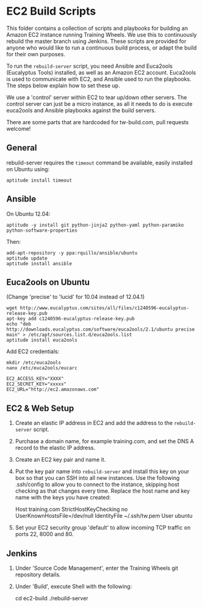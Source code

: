 EC2 Build Scripts
=================

This folder contains a collection of scripts and playbooks for building an Amazon EC2 instance running Training Wheels. We use this to continuously rebuild the master branch using Jenkins. These scripts are provided for anyone who would like to run a continuous build process, or adapt the build for their own purposes.

To run the `rebuild-server` script, you need Ansible and Euca2ools (Eucalyptus Tools) installed, as well as an Amazon EC2 account. Euca2ools is used to communicate with EC2, and Ansible used to run the playbooks. The steps below explain how to set these up.

We use a 'control' server within EC2 to tear up/down other servers. The control server can just be a micro instance, as all it needs to do is execute euca2ools and Ansible playbooks against the build servers.

There are some parts that are hardcoded for tw-build.com, pull requests welcome!

General
-------

rebuild-server requires the `timeout` command be available, easily installed on Ubuntu using:

    aptitude install timeout

Ansible
-------

On Ubuntu 12.04:

    aptitude -y install git python-jinja2 python-yaml python-paramiko python-software-properties

Then:

    add-apt-repository -y ppa:rquillo/ansible/ubuntu
    aptitude update
    aptitude install ansible

Euca2ools on Ubuntu
-------------------

(Change 'precise' to 'lucid' for 10.04 instead of 12.04.1)

    wget http://www.eucalyptus.com/sites/all/files/c1240596-eucalyptus-release-key.pub
    apt-key add c1240596-eucalyptus-release-key.pub
    echo "deb http://downloads.eucalyptus.com/software/euca2ools/2.1/ubuntu precise main" > /etc/apt/sources.list.d/euca2ools.list
    aptitude install euca2ools

Add EC2 credentials:

    mkdir /etc/euca2ools
    nano /etc/euca2ools/eucarc

    EC2_ACCESS_KEY="XXXX"
    EC2_SECRET_KEY="xxxxx"
    EC2_URL="http://ec2.amazonaws.com"

EC2 & Web Setup
---------------

1. Create an elastic IP address in EC2 and add the address to the `rebuild-server` script.
2. Purchase a domain name, for example training.com, and set the DNS A record to the elastic IP address.
3. Create an EC2 key pair and name it.
4. Put the key pair name into `rebuild-server` and install this key on your box so that you can SSH into all new instances. Use the following .ssh/config to allow you to connect to the instance, skipping host checking as that changes every time. Replace the host name and key name with the keys you have created:

    Host training.com
      StrictHostKeyChecking no
      UserKnownHostsFile=/dev/null
      IdentityFile ~/.ssh/tw.pem
      User ubuntu

5. Set your EC2 security group 'default' to allow incoming TCP traffic on ports 22, 8000 and 80.

Jenkins
-------

1. Under 'Source Code Management', enter the Training Wheels git repository details.
2. Under 'Build', execute Shell with the following:

    cd ec2-build
    ./rebuild-server
